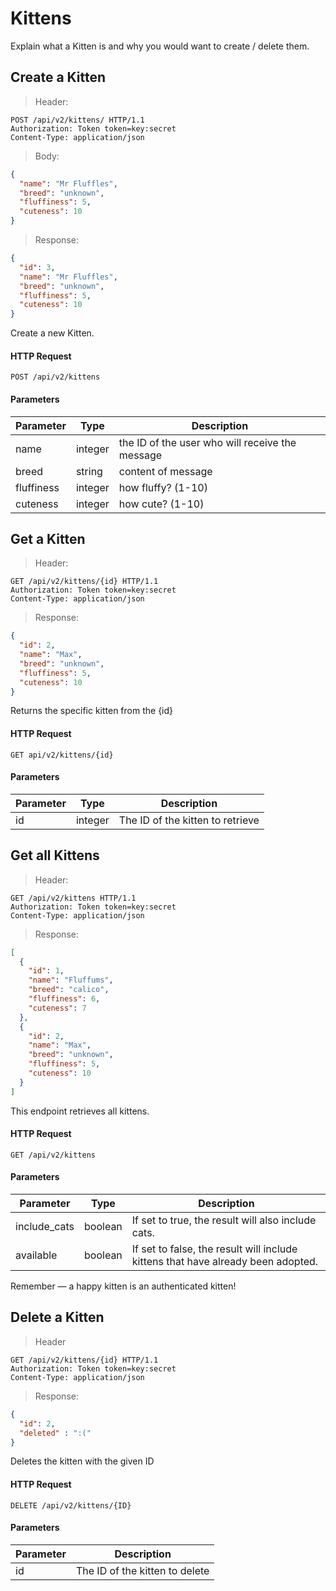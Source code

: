 # Kittens

Explain what a Kitten is and why you would want to create / delete them.

## Create a Kitten

> Header:

```http
POST /api/v2/kittens/ HTTP/1.1
Authorization: Token token=key:secret
Content-Type: application/json
```

> Body:

```json
{
  "name": "Mr Fluffles",
  "breed": "unknown",
  "fluffiness": 5,
  "cuteness": 10
}
```

> Response:

```json 
{
  "id": 3,
  "name": "Mr Fluffles",
  "breed": "unknown",
  "fluffiness": 5,
  "cuteness": 10
}
```

Create a new Kitten.

#### HTTP Request

`POST /api/v2/kittens`

#### Parameters

Parameter | Type | Description
--------- | ---- | -----------
name | integer | the ID of the user who will receive the message
breed | string | content of message 
fluffiness | integer | how fluffy? (1-10)
cuteness | integer | how cute? (1-10)

## Get a Kitten

> Header:

```http
GET /api/v2/kittens/{id} HTTP/1.1
Authorization: Token token=key:secret
Content-Type: application/json
```

> Response:

```json
{
  "id": 2,
  "name": "Max",
  "breed": "unknown",
  "fluffiness": 5,
  "cuteness": 10
}
```

Returns the specific kitten from the {id}

#### HTTP Request

`GET api/v2/kittens/{id}`

#### Parameters

Parameter | Type | Description
--------- | ---- | -----------
id | integer | The ID of the kitten to retrieve


## Get all Kittens


> Header:

```http
GET /api/v2/kittens HTTP/1.1
Authorization: Token token=key:secret
Content-Type: application/json
```

> Response:

```json 
[
  {
    "id": 1,
    "name": "Fluffums",
    "breed": "calico",
    "fluffiness": 6,
    "cuteness": 7
  },
  {
    "id": 2,
    "name": "Max",
    "breed": "unknown",
    "fluffiness": 5,
    "cuteness": 10
  }
]
```

This endpoint retrieves all kittens.

#### HTTP Request

`GET /api/v2/kittens`

#### Parameters

Parameter | Type | Description
--------- | ------- | -----------
include\_cats | boolean | If set to true, the result will also include cats.
available | boolean | If set to false, the result will include kittens that have already been adopted.

<aside class="success">
Remember — a happy kitten is an authenticated kitten!
</aside>



## Delete a Kitten

> Header 

```http
GET /api/v2/kittens/{id} HTTP/1.1
Authorization: Token token=key:secret
Content-Type: application/json
```

> Response: 

```json
{
  "id": 2,
  "deleted" : ":("
}
```

Deletes the kitten with the given ID

#### HTTP Request

`DELETE /api/v2/kittens/{ID}`

#### Parameters

Parameter | Description
--------- | -----------
id | The ID of the kitten to delete

